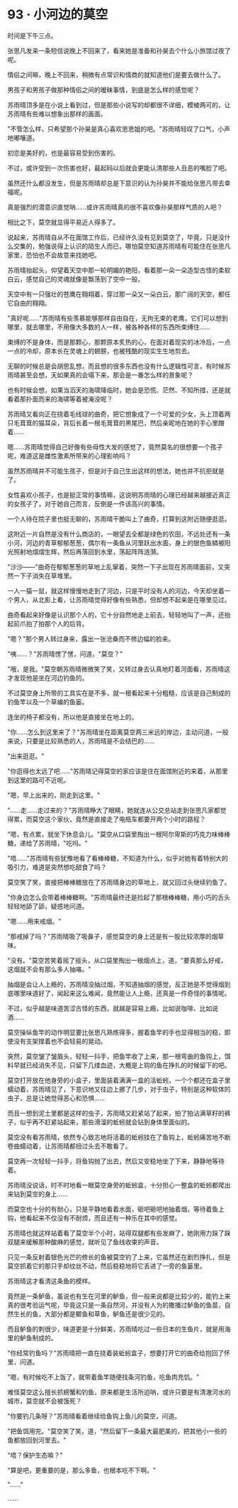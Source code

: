<link rel="stylesheet" href="../styles/text.css" />
<h1>93 · 小河边的莫空</h1>

时间是下午三点。

张思凡发来一条短信说晚上不回来了，看来她是准备和孙昊去个什么小旅馆过夜了呢。

情侣之间嘛，晚上不回来，稍微有点常识和情商的就知道他们是要去做什么了。

男孩子和男孩子做那种情侣之间的暧昧事情，到底是怎么样的感觉呢？

苏雨晴顶多是在小说上看到过，但是那些小说写的却都很不详细，模棱两可的，让苏雨晴有些难以想象出那样的画面。

"不管怎么样，只希望那个孙昊是真心喜欢思思姐的吧。"苏雨晴轻叹了口气，小声地嘟嚷道。

初恋是美好的，也是最容易受到伤害的。

不过，或许受到一次伤害也好，最起码以后就会更能认清那些人丑恶的嘴脸了吧。

虽然还什么都没发生，但是苏雨晴却总是下意识的认为孙昊并不能给张思凡带去幸福呢。

真是强烈的潜意识直觉呐……或许苏雨晴真的很不喜欢像孙昊那样气质的人吧？

相比之下，莫空就显得平易近人得多了。

说起来，苏雨晴自从不在面馆工作后，已经许久没有见到莫空了，毕竟，只是没什么交集的，勉强说得上认识的陌生人而已，哪怕莫空知道苏雨晴有可能住在张思凡家里，恐怕也不会故意来找她吧。

苏雨晴抬起头，仰望着天空中那一轮明媚的艳阳，看着那一朵一朵造型古怪的柔软白云，感觉自己的灵魂就像是飘荡到了空中一般。

天空中有一只强壮的苍鹰在翱翔着，穿过那一朵又一朵白云，那广阔的天空，都任它自由的翱翔。

"真好呢……"苏雨晴有些羡慕能够那样自由自在，无拘无束的老鹰，它们可以想到哪里，就去哪里，不用像大多数的人一样，被各种各样的东西所束缚住……

束缚的不是身体，而是那颗心，那颗原本炙热的心，在面对着现实的冰冷后，一点一点的冷却，原本长在灵魂上的翅膀，也被残酷的现实生生地剪去。

无聊的时候总是会胡思乱想，而且想的很多东西也没有什么逻辑性可言，有时候苏雨晴甚至会想，天如果真的会塌下来，那会是一番怎么样的景象呢？

也有时候会想，如果当滔天的海啸降临时，她会是恐慌、茫然、不知所措，还是就看着那扑面而来的海啸等着被淹没呢？

苏雨晴又看向正在挠着毛线球的曲奇，把它想象成了一个可爱的少女，头上顶着两只毛茸茸的猫耳朵，背后长着一根毛茸茸的黑尾巴，然后亲昵地在她的手心里蹭着……

嗯……苏雨晴觉得自己好像有些母性大发的感觉了，竟然莫名的很想要一个孩子呢，难道这是雌性激素所带来的心理影响吗？

虽然苏雨晴并不可能生孩子，但是对于自己生出这样的想法，她也并不抗拒就是了。

女性喜欢小孩子，也是挺正常的事情嘛，这说明苏雨晴的心理已经越来越接近真正的女孩子了，对于她自己而言，反倒是一件该高兴的事情。

一个人待在院子里也挺无聊的，苏雨晴干脆叫上了曲奇，打算到这附近随便逛逛。

这附近一片自然是没有什么商店的，一眼望去全都是绿色的农田，不远处还有一条小河，河边的青草郁郁葱葱，偶尔有一条鱼从河里跃出水面，身上的银色鱼鳞被阳光照射地熠熠生辉，然后再落回到水里，荡起阵阵涟漪。

"沙沙——"曲奇在郁郁葱葱的草地上乱窜着，突然一下子出现在苏雨晴面前，又突然一下子消失在草堆里。

一人一猫一鼠，就这样慢慢地走到了河边，只是平时没有人的河边，今天却坐着一个男人，从北影上看，让苏雨晴觉得好像有些熟悉，但却想不起来是在哪里见过。

曲奇看起来好像是认识那个人的，它十分自然地走上前去，轻轻地叫了一声，还抬起前爪拍了拍那个人的后背。

"嗯？"那个男人转过身来，露出一张沧桑而不修边幅的脸来。

"咦……？"苏雨晴愣了愣，问道，"莫空？"

"哦，是我。"莫空朝苏雨晴微微笑了笑，又转过身去认真地盯着河面看，苏雨晴这才发现他是坐在河边钓鱼的。

不过莫空身上所带的工具实在是不多，就一根看起来十分粗糙，应该是自己制成的钓鱼竿以及一个草编的鱼篓。

连坐的椅子都没有，所以他是直接坐在地上的。

"你……怎么到这里来了？"苏雨晴坐在距离莫空两三米远的岸边，主动问道，一般来说，只要是比较熟悉的人，苏雨晴是不会结巴的……

"出来逛逛。"

"你逛得也太远了吧……"苏雨晴记得莫空的家应该是住在面馆附近的来着，从那里到这里的路可不近呢。

"嗯，早上出来的，刚走到这里。"

"……走……走过来的？"苏雨晴睁大了眼睛，她就连从公交总站走到张思凡家都觉得累，而莫空这个家伙，竟然是直接走了电瓶车都要开两个小时的路程？

"嗯，有点累，就坐下休息会儿。"莫空从口袋里掏出一根阿尔卑斯的巧克力味棒棒糖，递给了苏雨晴，"吃吗。"

"唔……"苏雨晴有些犹豫地看了看棒棒糖，不知道为什么，似乎对她有着特别大的吸引力，难道是突然想吃甜食了吗？

莫空笑了笑，直接把棒棒糖放在了苏雨晴身边的草地上，就又回过头继续钓鱼了。

"你身边怎么会带着棒棒糖啊。"苏雨晴最终还是捡起了那根棒棒糖，用小巧的舌头轻轻地舔了舔，疑惑地问道。

"嗯……用来戒烟。"

"那戒掉了吗？"苏雨晴吸了吸鼻子，感觉莫空的身上还是有一股比较浓厚的烟草味。

"没有。"莫空苦笑着摇了摇头，从口袋里掏出一根烟点上，道，"要真那么好戒，这烟就不会有那么多人抽咯。"

抽烟是会让人上瘾的，苏雨晴没抽过烟，不知道抽烟的感觉，反正她是不觉得烟到底哪里味道好了，闻起来这么难闻，竟然能让人上瘾，还真是一件奇怪的事情呢。

不过，似乎越是味道苦涩古怪的东西，就越是容易上瘾，比如说咖啡、比如说酒……

莫空操纵鱼竿的动作明显要比张思凡熟练得多，握着鱼竿的手也显得相当的稳，即使没有支架撑着也不会轻易的晃动。

突然，莫空皱了皱眉头，轻轻一抖手，把鱼竿收了上来，那一根弯曲的鱼钩上，饵料早就已经消失不见，只留下几缕血迹，大概是上钩的鱼在挣扎的时候留下的吧。

莫空打开放在他身旁的小盒子，里面装着满满一盒的活蚯蚓，一个个都还在盒子里蠕动着，苏雨晴见了，下意识地又往边上挪了几步，对于虫子，特别是这种软体的虫子，总是让她觉得恶心和恐惧……

而且一想到泥土里都是这样的虫子，苏雨晴又赶紧站了起来，拍了拍沾满草籽的裤子，似乎再不赶紧站起来，那些滑溜的蚯蚓就会钻到身体里面似的。

莫空没有看苏雨晴，依然专心致志地将活着的蚯蚓挂在了鱼钩上，蚯蚓痛苦地不断卷曲蠕动着，让苏雨晴都扭过头去不敢看了。

莫空再一次轻轻一抖手，将鱼钩抛了出去，然后又安稳地坐了下来，静静地等待着。

苏雨晴没说话，时不时地看一眼莫空身旁的蚯蚓盒，十分担心一整盒的蚯蚓都爬出来钻到莫空的身上……

而莫空也十分的有耐心，只是平静地看着水面，砸吧砸吧地抽着烟，等待着鱼上钩，他看起来不仅没有不耐烦，而且还有一种乐在其中的感觉。

苏雨晴也就这样站着看了莫空半个小时，站得双腿都有些发麻了，她刚用力跺了跺双腿来缓解那种酸麻的感觉，就听见了鱼线收束的声音。

只见一条反射着银色光芒的修长的鱼被莫空钓了上来，它虽然还在剧烈挣扎，但是莫空抓着它的那只手却纹丝不动，然后稳稳地将它丢进了一旁的鱼篓里。

苏雨晴这才看清这条鱼的模样。

竟然是一条鲈鱼，虽说也有生在河里的鲈鱼，但一般来说都是比较少的，能钓上来真的很考验运气呢，毕竟这只是一条自然河，并没有人为的撒播过鲈鱼的鱼苗，自然生长的鱼，大部分都是鲫鱼和草鱼，鲈鱼还是很少见的。

而且鲈鱼的刺很少，味道更是十分鲜美，苏雨晴吃过一些日本的生鱼片，就是用海里的鲈鱼制成的。

"你经常钓鱼吗？"苏雨晴把一直在挠着装蚯蚓盒子，想要打开它的曲奇给抱回了怀里，问道。

"嗯，有时候吃不上饭了，就带着鱼竿随便找条河钓鱼，吃鱼肉充饥。"

难怪莫空这么擅长抓螃蟹和钓鱼，原来都是生活所迫呐，或许只要是有清澈河水的城市，莫空就不会被饿死？

"你要钓几条呀？"苏雨晴看着继续给鱼钩上鱼儿的莫空，问道。

"把鱼饵用完。"莫空笑了笑，道，"然后留下一条最大最肥美的，把其他小一些的鱼都放回到河里去。"

"唔？保护生态嘛？"

"算是吧，更重要的是，那么多鱼，也根本吃不下啊。"

"……"

……
